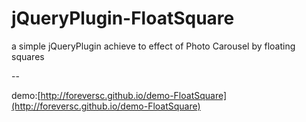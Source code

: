 # jQueryPlugin-FloatSquare
a simple jQueryPlugin  achieve to effect of Photo Carousel by floating squares  

--

demo:[http://foreversc.github.io/demo-FloatSquare](http://foreversc.github.io/demo-FloatSquare)
